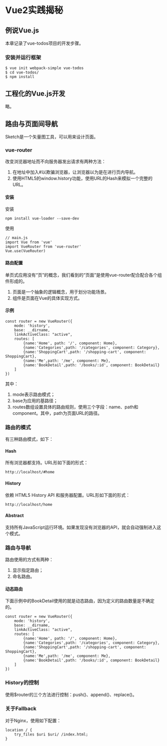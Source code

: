 # Vue2实践揭秘

## 例说Vue.js

本章记录了vue-todos项目的开发步骤。

### 安装并运行框架

```
$ vue init webpack-simple vue-todos
$ cd vue-todos/
$ npm install
```

## 工程化的Vue.js开发

略。


## 路由与页面间导航

Sketch是一个矢量图工具，可以用来设计页面。

### vue-router

改变浏览器地址而不向服务器发出请求有两种方法：
1. 在地址中加入#以欺骗浏览器，让浏览器以为是在进行页内导航。
2. 使用HTML5的window.history功能，使用URL的Hash来模拟一个完整的URL。

#### 安装

安装

```
npm install vue-loader --save-dev
```

使用

```
// main.js
import Vue from 'vue'
import VueRouter from 'vue-router'
Vue.use(VueRouter)
```


#### 路由配置

单页式应用没有“页”的概念，我们看到的“页面”是使用vue-router配合配合各个组件形成的。
1. 页面是一个抽象的逻辑概念，用于划分功能场景。
2. 组件是页面在Vue的具体实现方式。


#### 示例

```
const router = new VueRouter({
    mode: 'history',
    base: __dirname,
    linkActiveClass: "active",
    routes: [
        {name:'Home', path: '/', component: Home},
        {name:'Categories',path: '/categories', component: Category},
        {name:'ShoppingCart',path: '/shopping-cart', component: ShoppingCart},
        {name:'Me',path: '/me', component: Me},
        {name:'BookDetail',path: '/books/:id', component: BookDetail}
    ]
})
```

其中：
1. mode表示路由模式；
2. base为应用的基路径；
3. routes数组设置具体的路由规则，使用三个字段：name、path和component。其中，path为页面URL的路径。


### 路由的模式

有三种路由模式，如下：

#### Hash

所有浏览器都支持。URL形如下面的形式：

```
http://localhost/#home
```


#### History

依赖 HTML5 History API 和服务器配置。URL形如下面的形式：

```
http://localhost/home
```


#### Abstract

支持所有JavaScript运行环境。如果发现没有浏览器的API，就会自动强制进入这个模式。


### 路由与导航

路由使用的方式有两种：
1. 显示指定路由；
2. 命名路由。

#### 动态路由

下面示例中的BookDetail使用的就是动态路由，因为定义的路由数量是不确定的。

```
const router = new VueRouter({
    mode: 'history',
    base: __dirname,
    linkActiveClass: "active",
    routes: [
        {name:'Home', path: '/', component: Home},
        {name:'Categories',path: '/categories', component: Category},
        {name:'ShoppingCart',path: '/shopping-cart', component: ShoppingCart},
        {name:'Me',path: '/me', component: Me},
        {name:'BookDetail',path: '/books/:id', component: BookDetail}
    ]
})
```


### History的控制

使用$router的三个方法进行控制：push()、append()、replace()。


### 关于Fallback

对于Nginx，使用如下配置：

```
location / {
	try_files $uri $uri/ /index.html;
}
```















